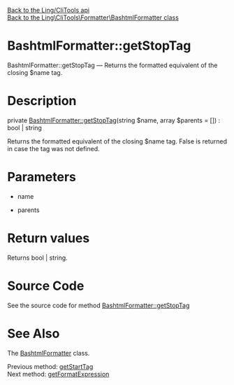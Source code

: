 [Back to the Ling/CliTools api](https://github.com/lingtalfi/CliTools/blob/master/doc/api/Ling/CliTools.md)<br>
[Back to the Ling\CliTools\Formatter\BashtmlFormatter class](https://github.com/lingtalfi/CliTools/blob/master/doc/api/Ling/CliTools/Formatter/BashtmlFormatter.md)


BashtmlFormatter::getStopTag
================



BashtmlFormatter::getStopTag — Returns the formatted equivalent of the closing $name tag.




Description
================


private [BashtmlFormatter::getStopTag](https://github.com/lingtalfi/CliTools/blob/master/doc/api/Ling/CliTools/Formatter/BashtmlFormatter/getStopTag.md)(string $name, array $parents = []) : bool | string




Returns the formatted equivalent of the closing $name tag.
False is returned in case the tag was not defined.




Parameters
================


- name

    

- parents

    


Return values
================

Returns bool | string.








Source Code
===========
See the source code for method [BashtmlFormatter::getStopTag](https://github.com/lingtalfi/CliTools/blob/master/Formatter/BashtmlFormatter.php#L322-L330)


See Also
================

The [BashtmlFormatter](https://github.com/lingtalfi/CliTools/blob/master/doc/api/Ling/CliTools/Formatter/BashtmlFormatter.md) class.

Previous method: [getStartTag](https://github.com/lingtalfi/CliTools/blob/master/doc/api/Ling/CliTools/Formatter/BashtmlFormatter/getStartTag.md)<br>Next method: [getFormatExpression](https://github.com/lingtalfi/CliTools/blob/master/doc/api/Ling/CliTools/Formatter/BashtmlFormatter/getFormatExpression.md)<br>

